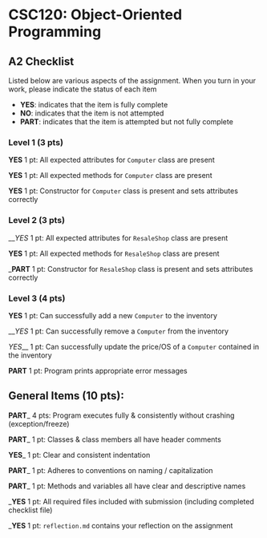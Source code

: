 # CSC120: Object-Oriented Programming
## A2 Checklist

Listed below are various aspects of the assignment.  When you turn in your work, please indicate the status of each item

- **YES**: indicates that the item is fully complete
- **NO**: indicates that the item is not attempted
- **PART**: indicates that the item is attempted but not fully complete

### Level 1 (3 pts)

__YES__ 1 pt: All expected attributes for `Computer` class are present

__YES__ 1 pt: All expected methods for `Computer` class are present

__YES__ 1 pt: Constructor for `Computer` class is present and sets attributes correctly

### Level 2 (3 pts)

___YES_ 1 pt: All expected attributes for `ResaleShop` class are present

__YES__ 1 pt: All expected methods for `ResaleShop` class are present

___PART__ 1 pt: Constructor for `ResaleShop` class is present and sets attributes correctly

### Level 3 (4 pts)

__YES__ 1 pt: Can successfully add a new `Computer` to the inventory

___YES_ 1 pt: Can successfully remove a `Computer` from the inventory

_YES___ 1 pt: Can successfully update the price/OS of a `Computer` contained in the inventory

__PART__ 1 pt: Program prints appropriate error messages

## General Items (10 pts):

__PART___ 4 pts: Program executes fully & consistently without crashing (exception/freeze)

__PART___ 1 pt: Classes & class members all have header comments

__YES___ 1 pt: Clear and consistent indentation

__PART___ 1 pt: Adheres to conventions on naming / capitalization

__PART___ 1 pt: Methods and variables all have clear and descriptive names

___YES__ 1 pt: All required files included with submission (including completed checklist file)

___YES__ 1 pt: `reflection.md` contains your reflection on the assignment
